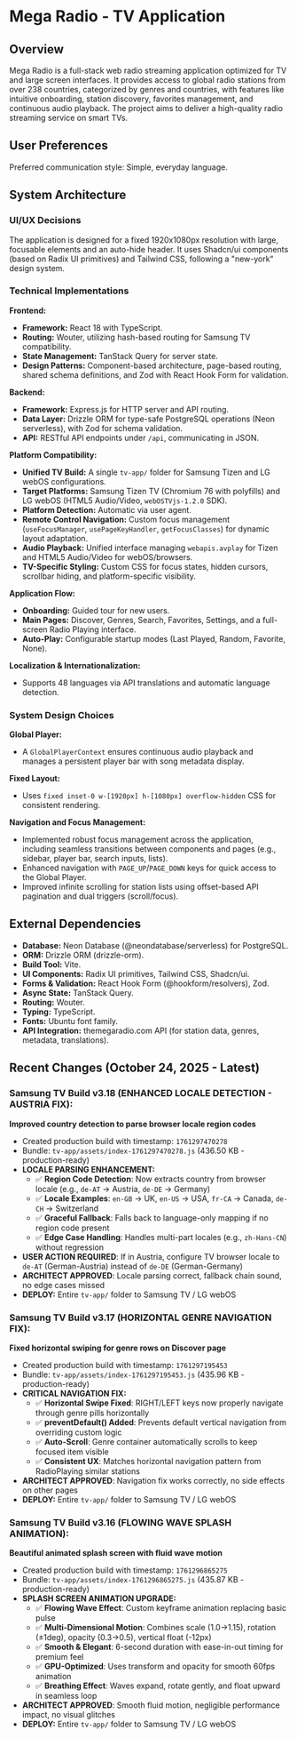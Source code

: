 # Mega Radio - TV Application

## Overview
Mega Radio is a full-stack web radio streaming application optimized for TV and large screen interfaces. It provides access to global radio stations from over 238 countries, categorized by genres and countries, with features like intuitive onboarding, station discovery, favorites management, and continuous audio playback. The project aims to deliver a high-quality radio streaming service on smart TVs.

## User Preferences
Preferred communication style: Simple, everyday language.

## System Architecture

### UI/UX Decisions
The application is designed for a fixed 1920x1080px resolution with large, focusable elements and an auto-hide header. It uses Shadcn/ui components (based on Radix UI primitives) and Tailwind CSS, following a "new-york" design system.

### Technical Implementations
**Frontend:**
-   **Framework:** React 18 with TypeScript.
-   **Routing:** Wouter, utilizing hash-based routing for Samsung TV compatibility.
-   **State Management:** TanStack Query for server state.
-   **Design Patterns:** Component-based architecture, page-based routing, shared schema definitions, and Zod with React Hook Form for validation.

**Backend:**
-   **Framework:** Express.js for HTTP server and API routing.
-   **Data Layer:** Drizzle ORM for type-safe PostgreSQL operations (Neon serverless), with Zod for schema validation.
-   **API:** RESTful API endpoints under `/api`, communicating in JSON.

**Platform Compatibility:**
-   **Unified TV Build:** A single `tv-app/` folder for Samsung Tizen and LG webOS configurations.
-   **Target Platforms:** Samsung Tizen TV (Chromium 76 with polyfills) and LG webOS (HTML5 Audio/Video, `webOSTVjs-1.2.0` SDK).
-   **Platform Detection:** Automatic via user agent.
-   **Remote Control Navigation:** Custom focus management (`useFocusManager`, `usePageKeyHandler`, `getFocusClasses`) for dynamic layout adaptation.
-   **Audio Playback:** Unified interface managing `webapis.avplay` for Tizen and HTML5 Audio/Video for webOS/browsers.
-   **TV-Specific Styling:** Custom CSS for focus states, hidden cursors, scrollbar hiding, and platform-specific visibility.

**Application Flow:**
-   **Onboarding:** Guided tour for new users.
-   **Main Pages:** Discover, Genres, Search, Favorites, Settings, and a full-screen Radio Playing interface.
-   **Auto-Play:** Configurable startup modes (Last Played, Random, Favorite, None).

**Localization & Internationalization:**
-   Supports 48 languages via API translations and automatic language detection.

### System Design Choices
**Global Player:**
-   A `GlobalPlayerContext` ensures continuous audio playback and manages a persistent player bar with song metadata display.

**Fixed Layout:**
-   Uses `fixed inset-0 w-[1920px] h-[1080px] overflow-hidden` CSS for consistent rendering.

**Navigation and Focus Management:**
-   Implemented robust focus management across the application, including seamless transitions between components and pages (e.g., sidebar, player bar, search inputs, lists).
-   Enhanced navigation with `PAGE_UP`/`PAGE_DOWN` keys for quick access to the Global Player.
-   Improved infinite scrolling for station lists using offset-based API pagination and dual triggers (scroll/focus).

## External Dependencies

-   **Database:** Neon Database (@neondatabase/serverless) for PostgreSQL.
-   **ORM:** Drizzle ORM (drizzle-orm).
-   **Build Tool:** Vite.
-   **UI Components:** Radix UI primitives, Tailwind CSS, Shadcn/ui.
-   **Forms & Validation:** React Hook Form (@hookform/resolvers), Zod.
-   **Async State:** TanStack Query.
-   **Routing:** Wouter.
-   **Typing:** TypeScript.
-   **Fonts:** Ubuntu font family.
-   **API Integration:** themegaradio.com API (for station data, genres, metadata, translations).

## Recent Changes (October 24, 2025 - Latest)

### Samsung TV Build v3.18 (ENHANCED LOCALE DETECTION - AUSTRIA FIX):
**Improved country detection to parse browser locale region codes**
   - Created production build with timestamp: `1761297470278`
   - Bundle: `tv-app/assets/index-1761297470278.js` (436.50 KB - production-ready)
   - **LOCALE PARSING ENHANCEMENT:**
     - ✅ **Region Code Detection**: Now extracts country from browser locale (e.g., `de-AT` → Austria, `de-DE` → Germany)
     - ✅ **Locale Examples**: `en-GB` → UK, `en-US` → USA, `fr-CA` → Canada, `de-CH` → Switzerland
     - ✅ **Graceful Fallback**: Falls back to language-only mapping if no region code present
     - ✅ **Edge Case Handling**: Handles multi-part locales (e.g., `zh-Hans-CN`) without regression
   - **USER ACTION REQUIRED**: If in Austria, configure TV browser locale to `de-AT` (German-Austria) instead of `de-DE` (German-Germany)
   - **ARCHITECT APPROVED**: Locale parsing correct, fallback chain sound, no edge cases missed
   - **DEPLOY:** Entire `tv-app/` folder to Samsung TV / LG webOS

### Samsung TV Build v3.17 (HORIZONTAL GENRE NAVIGATION FIX):
**Fixed horizontal swiping for genre rows on Discover page**
   - Created production build with timestamp: `1761297195453`
   - Bundle: `tv-app/assets/index-1761297195453.js` (435.96 KB - production-ready)
   - **CRITICAL NAVIGATION FIX:**
     - ✅ **Horizontal Swipe Fixed**: RIGHT/LEFT keys now properly navigate through genre pills horizontally
     - ✅ **preventDefault() Added**: Prevents default vertical navigation from overriding custom logic
     - ✅ **Auto-Scroll**: Genre container automatically scrolls to keep focused item visible
     - ✅ **Consistent UX**: Matches horizontal navigation pattern from RadioPlaying similar stations
   - **ARCHITECT APPROVED**: Navigation fix works correctly, no side effects on other pages
   - **DEPLOY:** Entire `tv-app/` folder to Samsung TV / LG webOS

### Samsung TV Build v3.16 (FLOWING WAVE SPLASH ANIMATION):
**Beautiful animated splash screen with fluid wave motion**
   - Created production build with timestamp: `1761296865275`
   - Bundle: `tv-app/assets/index-1761296865275.js` (435.87 KB - production-ready)
   - **SPLASH SCREEN ANIMATION UPGRADE:**
     - ✅ **Flowing Wave Effect**: Custom keyframe animation replacing basic pulse
     - ✅ **Multi-Dimensional Motion**: Combines scale (1.0→1.15), rotation (±1deg), opacity (0.3→0.5), vertical float (-12px)
     - ✅ **Smooth & Elegant**: 6-second duration with ease-in-out timing for premium feel
     - ✅ **GPU-Optimized**: Uses transform and opacity for smooth 60fps animation
     - ✅ **Breathing Effect**: Waves expand, rotate gently, and float upward in seamless loop
   - **ARCHITECT APPROVED**: Smooth fluid motion, negligible performance impact, no visual glitches
   - **DEPLOY:** Entire `tv-app/` folder to Samsung TV / LG webOS